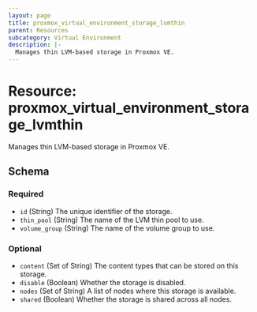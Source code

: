```yaml
---
layout: page
title: proxmox_virtual_environment_storage_lvmthin
parent: Resources
subcategory: Virtual Environment
description: |-
  Manages thin LVM-based storage in Proxmox VE.
---
```


# Resource: proxmox_virtual_environment_storage_lvmthin

Manages thin LVM-based storage in Proxmox VE.



<!-- schema generated by tfplugindocs -->
## Schema

### Required

- `id` (String) The unique identifier of the storage.
- `thin_pool` (String) The name of the LVM thin pool to use.
- `volume_group` (String) The name of the volume group to use.

### Optional

- `content` (Set of String) The content types that can be stored on this storage.
- `disable` (Boolean) Whether the storage is disabled.
- `nodes` (Set of String) A list of nodes where this storage is available.
- `shared` (Boolean) Whether the storage is shared across all nodes.
